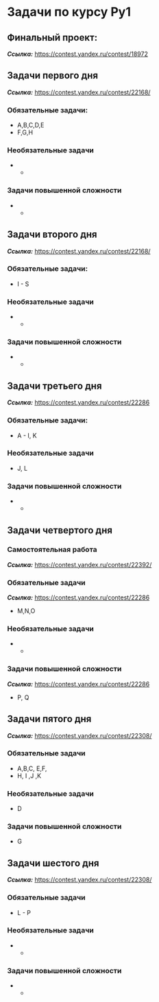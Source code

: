# Задачи по курсу Py1

## Финальный проект:
***Ссылка:*** https://contest.yandex.ru/contest/18972


## Задачи первого дня
***Ссылка:*** https://contest.yandex.ru/contest/22168/
### Обязательные задачи:
* A,B,C,D,E
* F,G,H
### Необязательные задачи
* - 

### Задачи повышенной сложности
* -

## Задачи второго дня
***Ссылка:*** https://contest.yandex.ru/contest/22168/
### Обязательные задачи:
* I - S
### Необязательные задачи
* - 

### Задачи повышенной сложности
* -


## Задачи третьего дня
***Ссылка:*** https://contest.yandex.ru/contest/22286
### Обязательные задачи:
* A - I, K

### Необязательные задачи
* J, L

### Задачи повышенной сложности
* -

## Задачи четвертого дня
### Самостоятельная работа
***Ссылка:*** https://contest.yandex.ru/contest/22392/

### Обязательные задачи
***Ссылка:*** https://contest.yandex.ru/contest/22286

* M,N,O
### Необязательные задачи
* -
### Задачи повышенной сложности
***Ссылка:*** https://contest.yandex.ru/contest/22286
* P, Q


## Задачи пятого дня


***Ссылка:*** https://contest.yandex.ru/contest/22308/

### Обязательные задачи

* A,B,C, E,F,
* H, I ,J ,K
### Необязательные задачи
* D
### Задачи повышенной сложности
* G


## Задачи шестого дня
***Ссылка:*** https://contest.yandex.ru/contest/22308/

### Обязательные задачи

* L - P

### Необязательные задачи
* -
### Задачи повышенной сложности
* -


